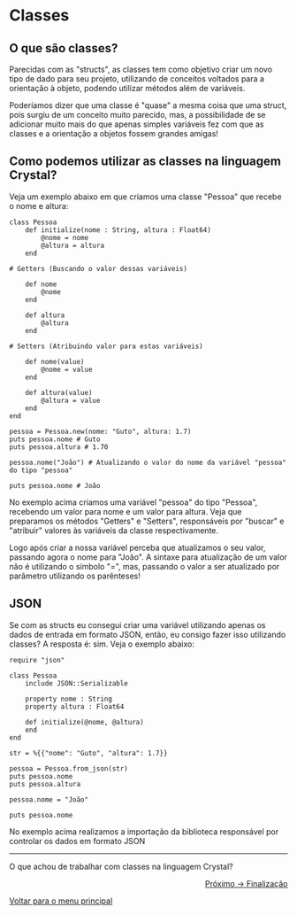 # Classes

## O que são classes?

Parecidas com as "structs", as classes tem como objetivo criar um novo tipo de dado para seu projeto, utilizando de conceitos voltados para a orientação à objeto, podendo utilizar métodos além de variáveis.

Poderíamos dizer que uma classe é "quase" a mesma coisa que uma struct, pois surgiu de um conceito muito parecido, mas, a possibilidade de se adicionar muito mais do que apenas simples variáveis fez com que as classes e a orientação a objetos fossem grandes amigas!

## Como podemos utilizar as classes na linguagem Crystal?

Veja um exemplo abaixo em que criamos uma classe "Pessoa" que recebe o nome e altura:

```cr
class Pessoa
    def initialize(nome : String, altura : Float64)
        @nome = nome
        @altura = altura
    end

# Getters (Buscando o valor dessas variáveis)

    def nome
        @nome
    end

    def altura
        @altura
    end

# Setters (Atribuindo valor para estas variáveis)

    def nome(value)
        @nome = value
    end

    def altura(value)
        @altura = value
    end
end
  
pessoa = Pessoa.new(nome: "Guto", altura: 1.7)
puts pessoa.nome # Guto
puts pessoa.altura # 1.70

pessoa.nome("João") # Atualizando o valor do nome da variável "pessoa" do tipo "pessoa"

puts pessoa.nome # João
```

No exemplo acima criamos uma variável "pessoa" do tipo "Pessoa", recebendo um valor para nome e um valor para altura. Veja que preparamos os métodos "Getters" e "Setters", responsáveis por "buscar" e "atribuir" valores às variáveis da classe respectivamente.

Logo após criar a nossa variável perceba que atualizamos o seu valor, passando agora o nome para "João". A sintaxe para atualização de um valor não é utilizando o símbolo "=", mas, passando o valor a ser atualizado por parâmetro utilizando os parênteses!

## JSON

Se com as structs eu consegui criar uma variável utilizando apenas os dados de entrada em formato JSON, então, eu consigo fazer isso utilizando classes? A resposta é: sim. Veja o exemplo abaixo:

```cr
require "json"

class Pessoa
    include JSON::Serializable

    property nome : String
    property altura : Float64

    def initialize(@nome, @altura)
    end
end

str = %{{"nome": "Guto", "altura": 1.7}}
  
pessoa = Pessoa.from_json(str)
puts pessoa.nome
puts pessoa.altura

pessoa.nome = "João"

puts pessoa.nome
```

No exemplo acima realizamos a importação da biblioteca responsável por controlar os dados em formato JSON

---

O que achou de trabalhar com classes na linguagem Crystal?

<p align="right">
  <a href="https://github.com/lanjoni/crystal4noobs/blob/main/content/finalizacao/finalizacao.md">Próximo -> Finalização</a>
</p>

<p align="left">
  <a href="https://github.com/lanjoni/crystal4noobs#roadmap">Voltar para o menu principal</a>
</p>
